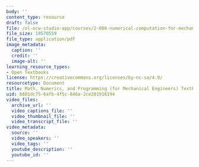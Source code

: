 ```yaml
---
body: ''
content_type: resource
draft: false
file: /ol-ocw-studio-app/courses/2-086-numerical-computation-for-mechanical-engineers-fall-2014/mit2_086s13_textbook.pdf
file_size: 19570559
file_type: application/pdf
image_metadata:
  caption: ''
  credit: ''
  image-alt: ''
learning_resource_types:
- Open Textbooks
license: https://creativecommons.org/licenses/by-nc-sa/4.0/
resourcetype: Document
title: Math, Numerics, and Programming (for Mechanical Engineers) Textbook
uid: b881dc75-6afb-4f5c-846a-2ce201916194
video_files:
  archive_url: ''
  video_captions_file: ''
  video_thumbnail_file: ''
  video_transcript_file: ''
video_metadata:
  source: ''
  video_speakers: ''
  video_tags: ''
  youtube_description: ''
  youtube_id: ''
---
```

